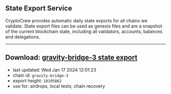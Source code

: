 ## State Export Service
CryptoCrew provides automatic daily state exports for all chains we validate. State export files can be used as genesis files and are a snapshot of the current blockchain state, including all validators, accounts, balances and delegations.

---
**Download: [gravity-bridge-3 state export](https://dl.ccvalidators.com/SERVICE/gravitybridge/gravity-bridge-3_export_10105862.json)**
---

- last updated: Wed Jan 17 2024 12:01:23
- chain id: `gravity-bridge-3`
- export height: `10105862`
- use for: airdrops, local tests, chain recovery
